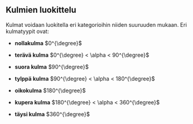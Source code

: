 ## Kulmien luokittelu

Kulmat voidaan luokitella eri kategorioihin niiden suuruuden
mukaan. Eri kulmatyypit ovat:

- **nollakulma** $0^{\degree}$

- **terävä kulma** $0^{\degree} < \alpha < 90^{\degree}$

- **suora kulma** $90^{\degree}$

- **tylppä kulma** $90^{\degree} < \alpha < 180^{\degree}$

- **oikokulma** $180^{\degree}$

- **kupera kulma** $180^{\degree} < \alpha < 360^{\degree}$

- **täysi kulma** $360^{\degree}$
